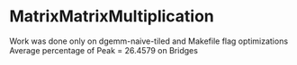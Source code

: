 # MatrixMatrixMultiplication

Work was done only on dgemm-naive-tiled and Makefile flag optimizations
Average percentage of Peak = 26.4579 on Bridges
